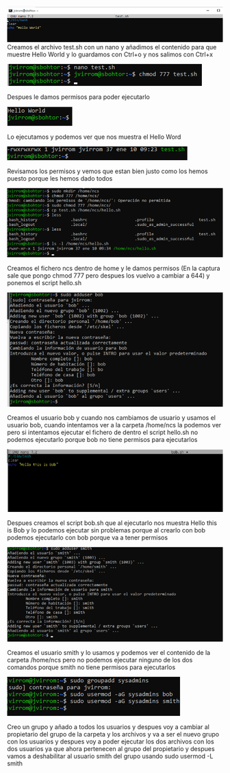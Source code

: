 ![Foto 1](1.png)
Creamos el archivo test.sh con un nano y añadimos el contenido para que muestre Hello World y lo guardamos con Ctrl+o y nos salimos con Ctrl+x


![Foto 2](2.png)

Despues le damos permisos para poder ejecutarlo

![Foto 3](3.png)

Lo ejecutamos y podemos ver que nos muestra el Hello Word

![Foto 4](4.png)

Revisamos los permisos y vemos que estan bien justo como los hemos puesto porque les hemos dado todos 

![Foto 7](7.png)

Creamos el fichero ncs dentro de home y le damos permisos (En la captura sale que pongo chmod 777 pero despues los vuelvo a cambiar a 644) y ponemos el script hello.sh

![Foto 5](5.png)

Creamos el usuario bob y cuando nos cambiamos de usuario y usamos el usuario bob, cuando intentamos ver a la carpeta /home/ncs la podemos ver pero si intentamos ejecutar el fichero de dentro el script hello.sh no podemos ejecutarlo porque bob no tiene permisos para ejecutarlos

![Foto 8](8.png)

Despues creamos el script bob.sh que al ejecutarlo nos muestra Hello this is Bob y lo podemos ejecutar sin problemas porque al crearlo con bob podemos ejecutarlo con bob porque va a tener permisos

![Foto 6](6.png)

Creamos el usuario smith y lo usamos y podemos ver el contenido de la carpeta /home/ncs pero no podemos ejecutar ninguno de los dos comandos porque smith no tiene permisos para ejecutarlos

![Foto 9](9.png)

Creo un grupo y añado a todos los usuarios y despues voy a cambiar al propietario del grupo de la carpeta y los archivos y va a ser el nuevo grupo con los usuarios y despues voy a poder ejecutar los dos archivos con los dos usuarios ya que ahora pertenecen al grupo del propietario y despues vamos a deshabilitar al usuario smith del grupo usando sudo usermod -L smith